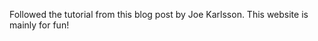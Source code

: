 Followed the tutorial from <a src = https://levelup.gitconnected.com/how-to-build-a-spotify-player-with-react-in-15-minutes-7e01991bc4b6>this blog post</a> by Joe Karlsson. This website is mainly for fun!

